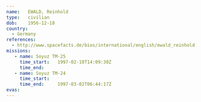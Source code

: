 ```yaml
---
name:	EWALD, Reinhold
type:	civilian
dob:	1956-12-18
country:
  - Germany
references:
  - http://www.spacefacts.de/bios/international/english/ewald_reinhold.htm
missions:
   - name: Soyuz TM-25
     time_start:   1997-02-10T14:09:30Z
     time_end:     
   - name: Soyuz TM-24
     time_start:   
     time_end:     1997-03-02T06:44:17Z
evas:
---
```

